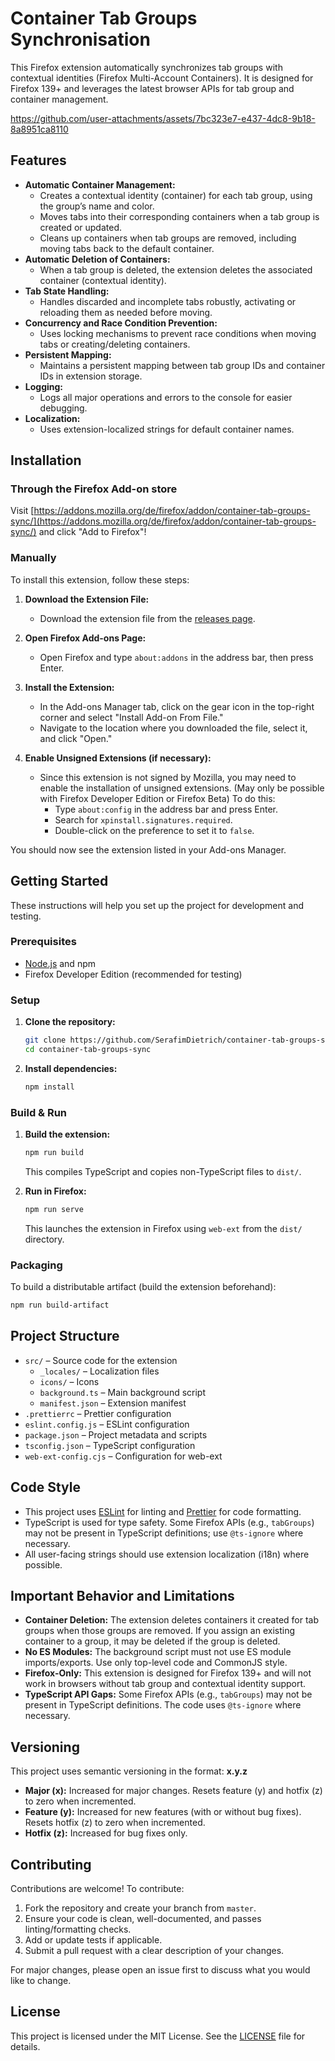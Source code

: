 # Container Tab Groups Synchronisation

This Firefox extension automatically synchronizes tab groups with contextual identities (Firefox Multi-Account Containers). It is designed for Firefox 139+ and leverages the latest browser APIs for tab group and container management.

https://github.com/user-attachments/assets/7bc323e7-e437-4dc8-9b18-8a8951ca8110

## Features

- **Automatic Container Management:**
  - Creates a contextual identity (container) for each tab group, using the group’s name and color.
  - Moves tabs into their corresponding containers when a tab group is created or updated.
  - Cleans up containers when tab groups are removed, including moving tabs back to the default container.
- **Automatic Deletion of Containers:**
  - When a tab group is deleted, the extension deletes the associated container (contextual identity).
- **Tab State Handling:**
  - Handles discarded and incomplete tabs robustly, activating or reloading them as needed before moving.
- **Concurrency and Race Condition Prevention:**
  - Uses locking mechanisms to prevent race conditions when moving tabs or creating/deleting containers.
- **Persistent Mapping:**
  - Maintains a persistent mapping between tab group IDs and container IDs in extension storage.
- **Logging:**
  - Logs all major operations and errors to the console for easier debugging.
- **Localization:**
  - Uses extension-localized strings for default container names.

## Installation

### Through the Firefox Add-on store

Visit [https://addons.mozilla.org/de/firefox/addon/container-tab-groups-sync/](https://addons.mozilla.org/de/firefox/addon/container-tab-groups-sync/) and click "Add to Firefox"!

### Manually

To install this extension, follow these steps:

1. **Download the Extension File:**

   - Download the extension file from the [releases page](https://github.com/SerafimDietrich/container-tab-groups-sync/releases).
2. **Open Firefox Add-ons Page:**

   - Open Firefox and type `about:addons` in the address bar, then press Enter.
3. **Install the Extension:**

   - In the Add-ons Manager tab, click on the gear icon in the top-right corner and select "Install Add-on From File."
   - Navigate to the location where you downloaded the file, select it, and click "Open."
4. **Enable Unsigned Extensions (if necessary):**

   - Since this extension is not signed by Mozilla, you may need to enable the installation of unsigned extensions. (May only be possible with Firefox Developer Edition or Firefox Beta) To do this:
     - Type `about:config` in the address bar and press Enter.
     - Search for `xpinstall.signatures.required`.
     - Double-click on the preference to set it to `false`.

You should now see the extension listed in your Add-ons Manager.

## Getting Started

These instructions will help you set up the project for development and testing.

### Prerequisites

- [Node.js](https://nodejs.org/) and npm
- Firefox Developer Edition (recommended for testing)

### Setup

1. **Clone the repository:**
   ```bash
   git clone https://github.com/SerafimDietrich/container-tab-groups-sync.git
   cd container-tab-groups-sync
   ```
2. **Install dependencies:**
   ```bash
   npm install
   ```

### Build & Run

1. **Build the extension:**

   ```bash
   npm run build
   ```

   This compiles TypeScript and copies non-TypeScript files to `dist/`.
2. **Run in Firefox:**

   ```bash
   npm run serve
   ```

   This launches the extension in Firefox using `web-ext` from the `dist/` directory.

### Packaging

To build a distributable artifact (build the extension beforehand):

```bash
npm run build-artifact
```

## Project Structure

- `src/` – Source code for the extension
  - `_locales/` – Localization files
  - `icons/` – Icons
  - `background.ts` – Main background script
  - `manifest.json` – Extension manifest
- `.prettierrc` – Prettier configuration
- `eslint.config.js` – ESLint configuration
- `package.json` – Project metadata and scripts
- `tsconfig.json` – TypeScript configuration
- `web-ext-config.cjs` – Configuration for web-ext

## Code Style

- This project uses [ESLint](https://eslint.org/) for linting and [Prettier](https://prettier.io/) for code formatting.
- TypeScript is used for type safety. Some Firefox APIs (e.g., `tabGroups`) may not be present in TypeScript definitions; use `@ts-ignore` where necessary.
- All user-facing strings should use extension localization (i18n) where possible.

## Important Behavior and Limitations

- **Container Deletion:** The extension deletes containers it created for tab groups when those groups are removed. If you assign an existing container to a group, it may be deleted if the group is deleted.
- **No ES Modules:** The background script must not use ES module imports/exports. Use only top-level code and CommonJS style.
- **Firefox-Only:** This extension is designed for Firefox 139+ and will not work in browsers without tab group and contextual identity support.
- **TypeScript API Gaps:** Some Firefox APIs (e.g., `tabGroups`) may not be present in TypeScript definitions. The code uses `@ts-ignore` where necessary.

## Versioning

This project uses semantic versioning in the format: **x.y.z**

- **Major (x):** Increased for major changes. Resets feature (y) and hotfix (z) to zero when incremented.
- **Feature (y):** Increased for new features (with or without bug fixes). Resets hotfix (z) to zero when incremented.
- **Hotfix (z):** Increased for bug fixes only.

## Contributing

Contributions are welcome! To contribute:

1. Fork the repository and create your branch from `master`.
2. Ensure your code is clean, well-documented, and passes linting/formatting checks.
3. Add or update tests if applicable.
4. Submit a pull request with a clear description of your changes.

For major changes, please open an issue first to discuss what you would like to change.

## License

This project is licensed under the MIT License. See the [LICENSE](LICENSE) file for details.
